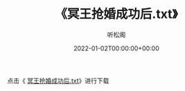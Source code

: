﻿---
title:  《冥王抢婚成功后.txt》
date:   2022-01-02T00:00:00+00:00
author: 听松阁
layout: post
permalink: /冥王抢婚成功后/
categories: 小说
tags: [小说]
---

点击《 [冥王抢婚成功后.txt](http://img.660000.xyz/bookstukust/book/bntxt/10/冥王抢婚成功后.txt)》进行下载